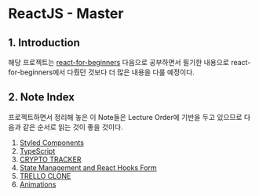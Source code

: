 # ReactJS - Master

## 1. Introduction

해당 프로젝트는 [react-for-beginners](https://github.com/jeongbeomSeo/react-for-beginners) 다음으로 공부하면서 필기한 내용으로 react-for-beginners에서 다뤘던 것보다 더 많은 내용을 다룰 예정이다.

## 2. Note Index

프로젝트하면서 정리해 놓은 이 Note들은 Lecture Order에 기반을 두고 있으므로 다음과 같은 순서로 읽는 것이 좋을 것이다.

1. [Styled Components](./main/styled-components.md)
2. [TypeScript](./main/typeScript.md)
3. [CRYPTO TRACKER](./main/crypto-tracker.md)
4. [State Management and React Hooks Form](main/state-management-and-react-hooks-form.md)
5. [TRELLO CLONE](./main/trello-clone.md)
6. [Animations](./main/animations.md)
